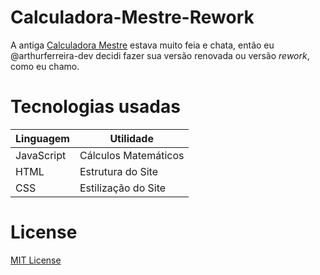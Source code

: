 # Calculadora-Mestre-Rework
<p>A antiga <a href="https://arthurferreira-dev.github.io/Calculadora-Mestre/">Calculadora Mestre</a> estava muito feia e chata, então eu @arthurferreira-dev decidi fazer sua versão renovada ou versão <em>rework</em>, como eu chamo.</p> 

# Tecnologias usadas
| Linguagem | Utilidade |
| --------- | --------- |
| JavaScript | Cálculos Matemáticos |
| HTML | Estrutura do Site |
| CSS | Estilização do Site |

# License
<a href="LICENSE">MIT License</a>